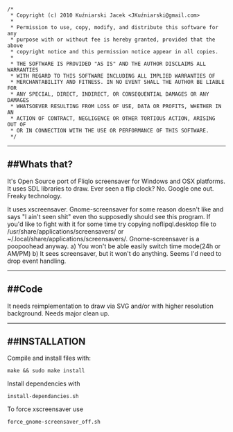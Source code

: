 	/*
	 * Copyright (c) 2010 Kuźniarski Jacek <JKuźniarski@gmail.com>
	 *
	 * Permission to use, copy, modify, and distribute this software for any
	 * purpose with or without fee is hereby granted, provided that the above
	 * copyright notice and this permission notice appear in all copies.
	 *
	 * THE SOFTWARE IS PROVIDED "AS IS" AND THE AUTHOR DISCLAIMS ALL WARRANTIES
	 * WITH REGARD TO THIS SOFTWARE INCLUDING ALL IMPLIED WARRANTIES OF
	 * MERCHANTABILITY AND FITNESS. IN NO EVENT SHALL THE AUTHOR BE LIABLE FOR
	 * ANY SPECIAL, DIRECT, INDIRECT, OR CONSEQUENTIAL DAMAGES OR ANY DAMAGES
	 * WHATSOEVER RESULTING FROM LOSS OF USE, DATA OR PROFITS, WHETHER IN AN
	 * ACTION OF CONTRACT, NEGLIGENCE OR OTHER TORTIOUS ACTION, ARISING OUT OF
	 * OR IN CONNECTION WITH THE USE OR PERFORMANCE OF THIS SOFTWARE.
	 */

----------------------------------
##Whats that?
----------------------------------
It's Open Source port of Fliqlo screensaver for Windows and OSX platforms.
It uses SDL libraries to draw. 
Ever seen a flip clock? No. Google one out. Freaky technology.

It uses xscreensaver. Gnome-screensaver for some reason doesn't like and says "I ain't seen shit" even tho supposedly should see  this program.
If you'd like to fight with it for some time try copying noflipql.desktop file to /usr/share/applications/screensavers/ or ~/.local/share/applications/screensavers/.
Gnome-screensaver is a poopoohead anyway.
a) You won't be able easily switch time mode(24h or AM/PM)
b) It sees screensaver, but it won't do anything. Seems I'd need to drop event handling.


----------------------------------
##Code
----------------------------------

It needs reimplementation to draw via SVG and/or with higher resolution background.
Needs major clean up.

----------------------------------
##INSTALLATION
----------------------------------
Compile and install files with:

	make && sudo make install
	
Install dependencies with

	install-dependancies.sh

To force xscreensaver use

	force_gnome-screensaver_off.sh


